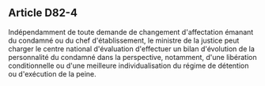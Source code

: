 Article D82-4
----
Indépendamment de toute demande de changement d'affectation émanant du condamné
ou du chef d'établissement, le ministre de la justice peut charger le centre
national d'évaluation d'effectuer un bilan d'évolution de la personnalité du
condamné dans la perspective, notamment, d'une libération conditionnelle ou
d'une meilleure individualisation du régime de détention ou d'exécution de la
peine.
